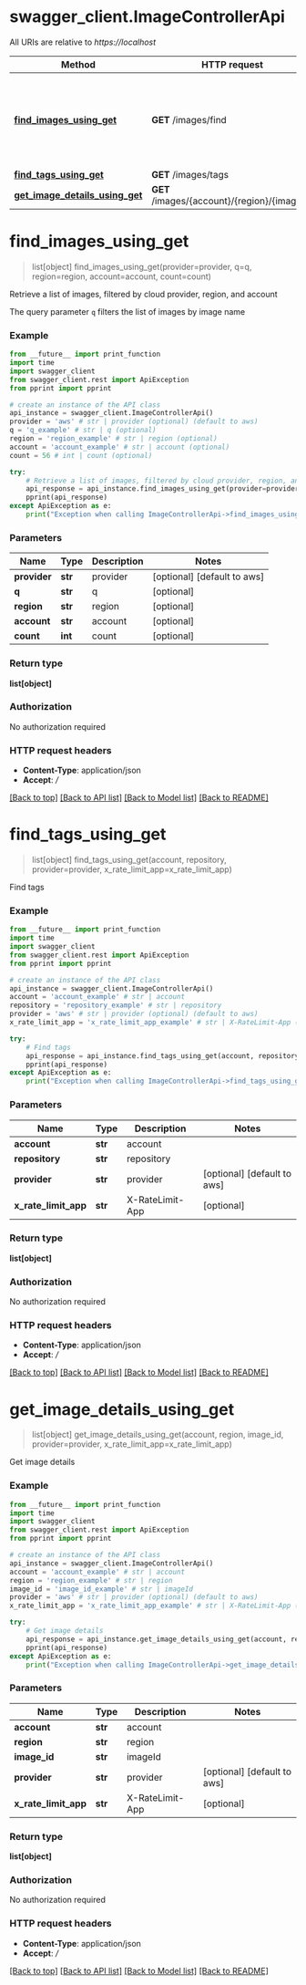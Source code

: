 # swagger_client.ImageControllerApi

All URIs are relative to *https://localhost*

Method | HTTP request | Description
------------- | ------------- | -------------
[**find_images_using_get**](ImageControllerApi.md#find_images_using_get) | **GET** /images/find | Retrieve a list of images, filtered by cloud provider, region, and account
[**find_tags_using_get**](ImageControllerApi.md#find_tags_using_get) | **GET** /images/tags | Find tags
[**get_image_details_using_get**](ImageControllerApi.md#get_image_details_using_get) | **GET** /images/{account}/{region}/{imageId} | Get image details


# **find_images_using_get**
> list[object] find_images_using_get(provider=provider, q=q, region=region, account=account, count=count)

Retrieve a list of images, filtered by cloud provider, region, and account

The query parameter `q` filters the list of images by image name

### Example
```python
from __future__ import print_function
import time
import swagger_client
from swagger_client.rest import ApiException
from pprint import pprint

# create an instance of the API class
api_instance = swagger_client.ImageControllerApi()
provider = 'aws' # str | provider (optional) (default to aws)
q = 'q_example' # str | q (optional)
region = 'region_example' # str | region (optional)
account = 'account_example' # str | account (optional)
count = 56 # int | count (optional)

try:
    # Retrieve a list of images, filtered by cloud provider, region, and account
    api_response = api_instance.find_images_using_get(provider=provider, q=q, region=region, account=account, count=count)
    pprint(api_response)
except ApiException as e:
    print("Exception when calling ImageControllerApi->find_images_using_get: %s\n" % e)
```

### Parameters

Name | Type | Description  | Notes
------------- | ------------- | ------------- | -------------
 **provider** | **str**| provider | [optional] [default to aws]
 **q** | **str**| q | [optional] 
 **region** | **str**| region | [optional] 
 **account** | **str**| account | [optional] 
 **count** | **int**| count | [optional] 

### Return type

**list[object]**

### Authorization

No authorization required

### HTTP request headers

 - **Content-Type**: application/json
 - **Accept**: */*

[[Back to top]](#) [[Back to API list]](../README.md#documentation-for-api-endpoints) [[Back to Model list]](../README.md#documentation-for-models) [[Back to README]](../README.md)

# **find_tags_using_get**
> list[object] find_tags_using_get(account, repository, provider=provider, x_rate_limit_app=x_rate_limit_app)

Find tags

### Example
```python
from __future__ import print_function
import time
import swagger_client
from swagger_client.rest import ApiException
from pprint import pprint

# create an instance of the API class
api_instance = swagger_client.ImageControllerApi()
account = 'account_example' # str | account
repository = 'repository_example' # str | repository
provider = 'aws' # str | provider (optional) (default to aws)
x_rate_limit_app = 'x_rate_limit_app_example' # str | X-RateLimit-App (optional)

try:
    # Find tags
    api_response = api_instance.find_tags_using_get(account, repository, provider=provider, x_rate_limit_app=x_rate_limit_app)
    pprint(api_response)
except ApiException as e:
    print("Exception when calling ImageControllerApi->find_tags_using_get: %s\n" % e)
```

### Parameters

Name | Type | Description  | Notes
------------- | ------------- | ------------- | -------------
 **account** | **str**| account | 
 **repository** | **str**| repository | 
 **provider** | **str**| provider | [optional] [default to aws]
 **x_rate_limit_app** | **str**| X-RateLimit-App | [optional] 

### Return type

**list[object]**

### Authorization

No authorization required

### HTTP request headers

 - **Content-Type**: application/json
 - **Accept**: */*

[[Back to top]](#) [[Back to API list]](../README.md#documentation-for-api-endpoints) [[Back to Model list]](../README.md#documentation-for-models) [[Back to README]](../README.md)

# **get_image_details_using_get**
> list[object] get_image_details_using_get(account, region, image_id, provider=provider, x_rate_limit_app=x_rate_limit_app)

Get image details

### Example
```python
from __future__ import print_function
import time
import swagger_client
from swagger_client.rest import ApiException
from pprint import pprint

# create an instance of the API class
api_instance = swagger_client.ImageControllerApi()
account = 'account_example' # str | account
region = 'region_example' # str | region
image_id = 'image_id_example' # str | imageId
provider = 'aws' # str | provider (optional) (default to aws)
x_rate_limit_app = 'x_rate_limit_app_example' # str | X-RateLimit-App (optional)

try:
    # Get image details
    api_response = api_instance.get_image_details_using_get(account, region, image_id, provider=provider, x_rate_limit_app=x_rate_limit_app)
    pprint(api_response)
except ApiException as e:
    print("Exception when calling ImageControllerApi->get_image_details_using_get: %s\n" % e)
```

### Parameters

Name | Type | Description  | Notes
------------- | ------------- | ------------- | -------------
 **account** | **str**| account | 
 **region** | **str**| region | 
 **image_id** | **str**| imageId | 
 **provider** | **str**| provider | [optional] [default to aws]
 **x_rate_limit_app** | **str**| X-RateLimit-App | [optional] 

### Return type

**list[object]**

### Authorization

No authorization required

### HTTP request headers

 - **Content-Type**: application/json
 - **Accept**: */*

[[Back to top]](#) [[Back to API list]](../README.md#documentation-for-api-endpoints) [[Back to Model list]](../README.md#documentation-for-models) [[Back to README]](../README.md)


